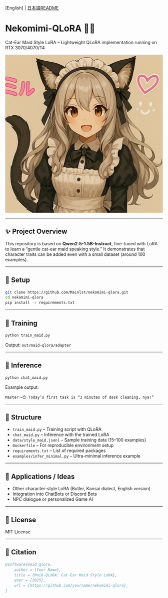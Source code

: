 [English] | [日本語README](README.md)
# Nekomimi-QLoRA 🐾✨

Cat-Ear Maid Style LoRA – Lightweight QLoRA implementation running on RTX 3070/4070/T4

![demo](screenshots/sample.png)

---

## ✨ Project Overview

This repository is based on **Qwen2.5-1.5B-Instruct**,
fine-tuned with LoRA to learn a “gentle cat-ear maid speaking style.”
It demonstrates that character traits can be added even with a small dataset (around 100 examples).

---

## 🚀 Setup

```bash
git clone https://github.com/Mainlst/nekomimi-qlora.git
cd nekomimi-qlora
pip install -r requirements.txt
```

---

## 🧪 Training

```bash
python train_maid.py
```

Output: `out/maid-qlora/adapter`

---

## 💬 Inference

```bash
python chat_maid.py
```

Example output:

```
Master〜😊 Today’s first task is “3 minutes of desk cleaning, nya!”  
```

---

## 📂 Structure

* `train_maid.py` – Training script with QLoRA
* `chat_maid.py` – Inference with the trained LoRA
* `data/style_maid.jsonl` – Sample training data (15–100 examples)
* `Dockerfile` – For reproducible environment setup
* `requirements.txt` – List of required packages
* `examples/infer_minimal.py` – Ultra-minimal inference example

---

## 🔮 Applications / Ideas

* Other character-style LoRA (Butler, Kansai dialect, English version)
* Integration into ChatBots or Discord Bots
* NPC dialogue or personalized Game AI

---

## 📜 License

MIT License

---

## 📖 Citation

```bibtex
@software{maid_qlora,
	author = {Your Name},
	title = {Maid-QLoRA: Cat-Ear Maid Style LoRA},
	year = {2025},
	url = {https://github.com/yourname/nekomimi-qlora},
}